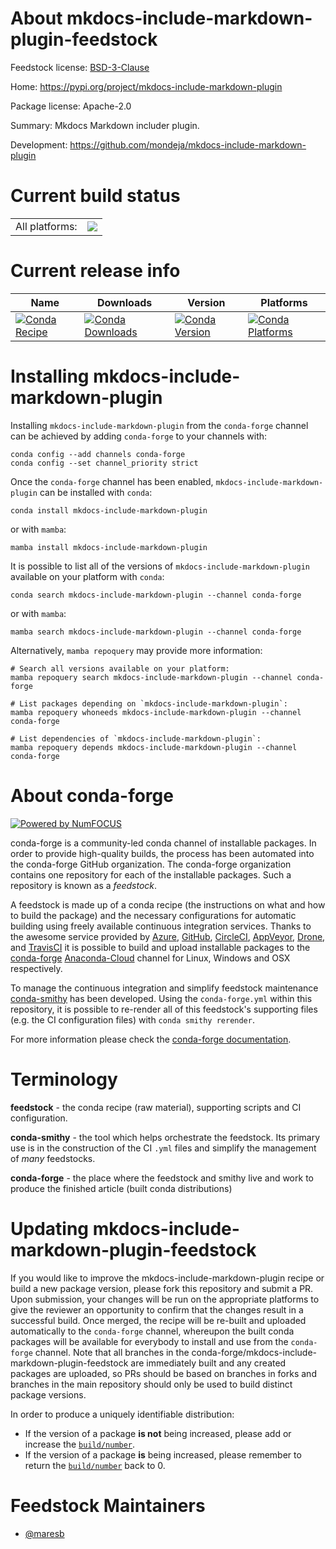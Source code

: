 About mkdocs-include-markdown-plugin-feedstock
==============================================

Feedstock license: [BSD-3-Clause](https://github.com/conda-forge/mkdocs-include-markdown-plugin-feedstock/blob/main/LICENSE.txt)

Home: https://pypi.org/project/mkdocs-include-markdown-plugin

Package license: Apache-2.0

Summary: Mkdocs Markdown includer plugin.

Development: https://github.com/mondeja/mkdocs-include-markdown-plugin

Current build status
====================


<table><tr><td>All platforms:</td>
    <td>
      <a href="https://dev.azure.com/conda-forge/feedstock-builds/_build/latest?definitionId=18773&branchName=main">
        <img src="https://dev.azure.com/conda-forge/feedstock-builds/_apis/build/status/mkdocs-include-markdown-plugin-feedstock?branchName=main">
      </a>
    </td>
  </tr>
</table>

Current release info
====================

| Name | Downloads | Version | Platforms |
| --- | --- | --- | --- |
| [![Conda Recipe](https://img.shields.io/badge/recipe-mkdocs--include--markdown--plugin-green.svg)](https://anaconda.org/conda-forge/mkdocs-include-markdown-plugin) | [![Conda Downloads](https://img.shields.io/conda/dn/conda-forge/mkdocs-include-markdown-plugin.svg)](https://anaconda.org/conda-forge/mkdocs-include-markdown-plugin) | [![Conda Version](https://img.shields.io/conda/vn/conda-forge/mkdocs-include-markdown-plugin.svg)](https://anaconda.org/conda-forge/mkdocs-include-markdown-plugin) | [![Conda Platforms](https://img.shields.io/conda/pn/conda-forge/mkdocs-include-markdown-plugin.svg)](https://anaconda.org/conda-forge/mkdocs-include-markdown-plugin) |

Installing mkdocs-include-markdown-plugin
=========================================

Installing `mkdocs-include-markdown-plugin` from the `conda-forge` channel can be achieved by adding `conda-forge` to your channels with:

```
conda config --add channels conda-forge
conda config --set channel_priority strict
```

Once the `conda-forge` channel has been enabled, `mkdocs-include-markdown-plugin` can be installed with `conda`:

```
conda install mkdocs-include-markdown-plugin
```

or with `mamba`:

```
mamba install mkdocs-include-markdown-plugin
```

It is possible to list all of the versions of `mkdocs-include-markdown-plugin` available on your platform with `conda`:

```
conda search mkdocs-include-markdown-plugin --channel conda-forge
```

or with `mamba`:

```
mamba search mkdocs-include-markdown-plugin --channel conda-forge
```

Alternatively, `mamba repoquery` may provide more information:

```
# Search all versions available on your platform:
mamba repoquery search mkdocs-include-markdown-plugin --channel conda-forge

# List packages depending on `mkdocs-include-markdown-plugin`:
mamba repoquery whoneeds mkdocs-include-markdown-plugin --channel conda-forge

# List dependencies of `mkdocs-include-markdown-plugin`:
mamba repoquery depends mkdocs-include-markdown-plugin --channel conda-forge
```


About conda-forge
=================

[![Powered by
NumFOCUS](https://img.shields.io/badge/powered%20by-NumFOCUS-orange.svg?style=flat&colorA=E1523D&colorB=007D8A)](https://numfocus.org)

conda-forge is a community-led conda channel of installable packages.
In order to provide high-quality builds, the process has been automated into the
conda-forge GitHub organization. The conda-forge organization contains one repository
for each of the installable packages. Such a repository is known as a *feedstock*.

A feedstock is made up of a conda recipe (the instructions on what and how to build
the package) and the necessary configurations for automatic building using freely
available continuous integration services. Thanks to the awesome service provided by
[Azure](https://azure.microsoft.com/en-us/services/devops/), [GitHub](https://github.com/),
[CircleCI](https://circleci.com/), [AppVeyor](https://www.appveyor.com/),
[Drone](https://cloud.drone.io/welcome), and [TravisCI](https://travis-ci.com/)
it is possible to build and upload installable packages to the
[conda-forge](https://anaconda.org/conda-forge) [Anaconda-Cloud](https://anaconda.org/)
channel for Linux, Windows and OSX respectively.

To manage the continuous integration and simplify feedstock maintenance
[conda-smithy](https://github.com/conda-forge/conda-smithy) has been developed.
Using the ``conda-forge.yml`` within this repository, it is possible to re-render all of
this feedstock's supporting files (e.g. the CI configuration files) with ``conda smithy rerender``.

For more information please check the [conda-forge documentation](https://conda-forge.org/docs/).

Terminology
===========

**feedstock** - the conda recipe (raw material), supporting scripts and CI configuration.

**conda-smithy** - the tool which helps orchestrate the feedstock.
                   Its primary use is in the construction of the CI ``.yml`` files
                   and simplify the management of *many* feedstocks.

**conda-forge** - the place where the feedstock and smithy live and work to
                  produce the finished article (built conda distributions)


Updating mkdocs-include-markdown-plugin-feedstock
=================================================

If you would like to improve the mkdocs-include-markdown-plugin recipe or build a new
package version, please fork this repository and submit a PR. Upon submission,
your changes will be run on the appropriate platforms to give the reviewer an
opportunity to confirm that the changes result in a successful build. Once
merged, the recipe will be re-built and uploaded automatically to the
`conda-forge` channel, whereupon the built conda packages will be available for
everybody to install and use from the `conda-forge` channel.
Note that all branches in the conda-forge/mkdocs-include-markdown-plugin-feedstock are
immediately built and any created packages are uploaded, so PRs should be based
on branches in forks and branches in the main repository should only be used to
build distinct package versions.

In order to produce a uniquely identifiable distribution:
 * If the version of a package **is not** being increased, please add or increase
   the [``build/number``](https://docs.conda.io/projects/conda-build/en/latest/resources/define-metadata.html#build-number-and-string).
 * If the version of a package **is** being increased, please remember to return
   the [``build/number``](https://docs.conda.io/projects/conda-build/en/latest/resources/define-metadata.html#build-number-and-string)
   back to 0.

Feedstock Maintainers
=====================

* [@maresb](https://github.com/maresb/)

